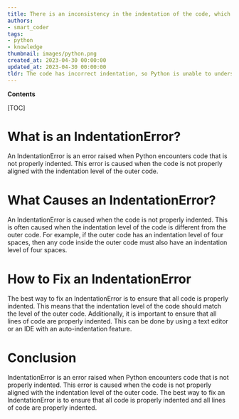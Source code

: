```yaml
---
title: There is an inconsistency in the indentation of the code, which does not match the indentation level of any of the surrounding lines
authors:
- smart_coder
tags:
- python
- knowledge
thumbnail: images/python.png
created_at: 2023-04-30 00:00:00
updated_at: 2023-04-30 00:00:00
tldr: The code has incorrect indentation, so Python is unable to understand the code structure.
---
```


**Contents**

[TOC]

# What is an IndentationError?
An IndentationError is an error raised when Python encounters code that is not properly indented. This error is caused when the code is not properly aligned with the indentation level of the outer code.

# What Causes an IndentationError?
An IndentationError is caused when the code is not properly indented. This is often caused when the indentation level of the code is different from the outer code. For example, if the outer code has an indentation level of four spaces, then any code inside the outer code must also have an indentation level of four spaces.

# How to Fix an IndentationError
The best way to fix an IndentationError is to ensure that all code is properly indented. This means that the indentation level of the code should match the level of the outer code. Additionally, it is important to ensure that all lines of code are properly indented. This can be done by using a text editor or an IDE with an auto-indentation feature.

# Conclusion
IndentationError is an error raised when Python encounters code that is not properly indented. This error is caused when the code is not properly aligned with the indentation level of the outer code. The best way to fix an IndentationError is to ensure that all code is properly indented and all lines of code are properly indented.
